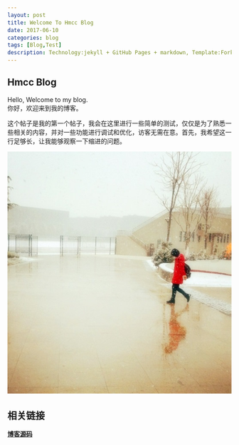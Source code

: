 ```yaml
---
layout: post
title: Welcome To Hmcc Blog
date: 2017-06-10
categories: blog
tags: [Blog,Test]
description: Technology:jekyll + GitHub Pages + markdown, Template:Fork from cnfeat.
---
```



##  Hmcc Blog
Hello, Welcome to my blog.  
你好，欢迎来到我的博客。

这个帖子是我的第一个帖子，我会在这里进行一些简单的测试，仅仅是为了熟悉一些相关的内容，并对一些功能进行调试和优化，访客无需在意。首先，我希望这一行足够长，让我能够观察一下缩进的问题。

![lily.jpg](img/cover_1.jpg)



##  相关链接
**[博客源码](https://github.com/huameicc/blog.io)**
